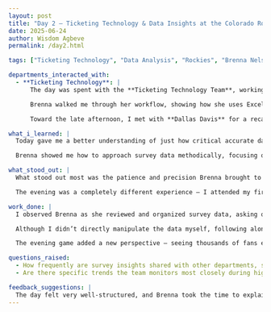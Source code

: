 ```yaml
---
layout: post
title: "Day 2 – Ticketing Technology & Data Insights at the Colorado Rockies"
date: 2025-06-24
author: Wisdom Agbeve
permalink: /day2.html

tags: ["Ticketing Technology", "Data Analysis", "Rockies", "Brenna Nelson"]

departments_interacted_with:
  - **Ticketing Technology**: |
      The day was spent with the **Ticketing Technology Team**, working closely with **Brenna Nelson**. She gave me a detailed look at how survey data feeds into decision-making across the organization, explaining how each response — from fan satisfaction to entry experiences — is carefully reviewed and organized.  

      Brenna walked me through her workflow, showing how she uses Excel to sort, filter, and interpret information in ways that help the team identify trends. Watching her work made me realize how much effort goes into ensuring that data stays reliable enough to guide real decisions.  

      Toward the late afternoon, I met with **Dallas Davis** for a recap session, where we reflected on what I had observed and talked briefly about the plan for the next day.

what_i_learned: |
  Today gave me a better understanding of just how critical accurate data is to the fan experience. Survey responses aren’t just collected and stored — they’re actively used to spot patterns, improve services, and anticipate issues before they happen.  

  Brenna showed me how to approach survey data methodically, focusing on consistency and careful validation to make sure nothing is overlooked. I also learned how important it is to think about the fan’s perspective while looking at numbers; every row in a spreadsheet represents a real experience inside the ballpark.

what_stood_out: |
  What stood out most was the patience and precision Brenna brought to her work. She explained why even small formatting errors or mislabeling could throw off a report, which really highlighted how much attention to detail this role demands.  

  The evening was a completely different experience — I attended my first live baseball game as the Rockies played the Dodgers. The energy in the ballpark was electric, and for the first time, I was able to connect what I had learned during the day to what I was seeing around me. Watching fans enjoy the game, moving smoothly through gates, and finding their seats easily made me appreciate how behind-the-scenes work like ticketing technology directly shapes these moments.

work_done: |
  I observed Brenna as she reviewed and organized survey data, asking questions as she explained her reasoning for different steps. She showed me how she uses Excel functions like pivot tables to organize responses and track emerging trends.  

  Although I didn’t directly manipulate the data myself, following along with her process gave me valuable insight into how the team maintains the quality and accuracy of its reports.  

  The evening game added a new perspective — seeing thousands of fans entering the ballpark and enjoying themselves felt like a real-world extension of the data work, showing how operations, technology, and fan experience are all connected.

questions_raised:
  - How frequently are survey insights shared with other departments, such as PR or operations?  
  - Are there specific trends the team monitors most closely during high-attendance games like Rockies vs. Dodgers?

feedback_suggestions: |
  The day felt very well-structured, and Brenna took the time to explain not just what she was doing but why it mattered. Seeing a game later the same day made everything feel much more connected — it was a great way to understand how the work we discussed directly supports the fan experience.  
---
```


